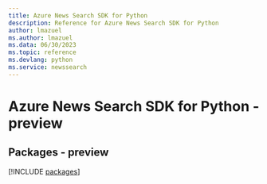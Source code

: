 ```yaml
---
title: Azure News Search SDK for Python
description: Reference for Azure News Search SDK for Python
author: lmazuel
ms.author: lmazuel
ms.data: 06/30/2023
ms.topic: reference
ms.devlang: python
ms.service: newssearch
---
```

# Azure News Search SDK for Python - preview
## Packages - preview
[!INCLUDE [packages](news-search-index.md)]